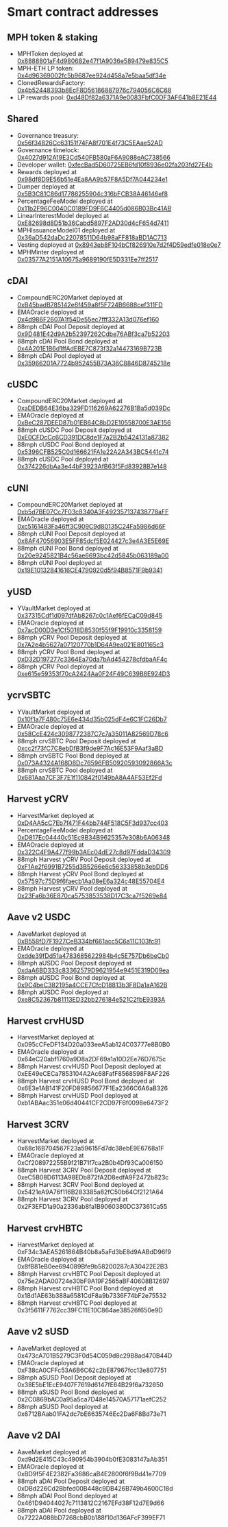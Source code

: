 # Smart contract addresses

## MPH token & staking

- MPHToken deployed at [0x8888801aF4d980682e47f1A9036e589479e835C5](https://etherscan.io/address/0x8888801aF4d980682e47f1A9036e589479e835C5)
- MPH-ETH LP token: [0x4d96369002fc5b9687ee924d458a7e5baa5df34e](https://etherscan.io/address/0x4d96369002fc5b9687ee924d458a7e5baa5df34e)
- ClonedRewardsFactory: [0x4b52448393b8EcF8D56186887976c794056C6C68](https://etherscan.io/address/0x4b52448393b8EcF8D56186887976c794056C6C68)
- LP rewards pool: [0xd48Df82a6371A9e0083FbfC0DF3AF641b8E21E44](https://etherscan.io/address/0xd48Df82a6371A9e0083FbfC0DF3AF641b8E21E44)

## Shared

- Governance treasury: [0x56f34826Cc63151f74FA8f701E4f73C5EAae52AD](https://etherscan.io/address/0x56f34826Cc63151f74FA8f701E4f73C5EAae52AD)
- Governance timelock: [0x4027d912A19E3Cd540FB580aF6A9088eAC738566](https://etherscan.io/address/0x4027d912A19E3Cd540FB580aF6A9088eAC738566)
- Developer wallet: [0xfecBad5D60725EB6fd10f8936e02fa203fd27E4b](https://etherscan.io/address/0xfecBad5D60725EB6fd10f8936e02fa203fd27E4b)
- Rewards deployed at [0x98df8D9E56b51e4Ea8AA9b57F8A5Df7A044234e1](https://etherscan.io/address/0x98df8D9E56b51e4Ea8AA9b57F8A5Df7A044234e1)
- Dumper deployed at [0x5B3C81C86d17786255904c316bFCB38A46146ef8](https://etherscan.io/address/0x5B3C81C86d17786255904c316bFCB38A46146ef8)
- PercentageFeeModel deployed at [0x11b2F96C0040C0189FD9F6C4405d086B03Bc41AB](https://etherscan.io/address/0x11b2F96C0040C0189FD9F6C4405d086B03Bc41AB)
- LinearInterestModel deployed at [0xE82698d8D51b36Cabd5897F2AD30d4cF654d7411](https://etherscan.io/address/0xE82698d8D51b36Cabd5897F2AD30d4cF654d7411)
- MPHIssuanceModel01 deployed at [0x36aD542daDc22078511D64b98aFF818aBD1AC713](https://etherscan.io/address/0x36aD542daDc22078511D64b98aFF818aBD1AC713)
- Vesting deployed at [0x8943eb8F104bCf826910e7d2f4D59edfe018e0e7](https://etherscan.io/address/0x8943eb8F104bCf826910e7d2f4D59edfe018e0e7)
- MPHMinter deployed at [0x03577A2151A10675a9689190fE5D331Ee7ff2517](https://etherscan.io/address/0x03577A2151A10675a9689190fE5D331Ee7ff2517)

## cDAI

- CompoundERC20Market deployed at [0xB45badB785142e6f459a8f5F724B6688cef311FD](https://etherscan.io/address/0xB45badB785142e6f459a8f5F724B6688cef311FD)
- EMAOracle deployed at [0x4d986F2607A1f54De55ec7fff332A13d076ef160](https://etherscan.io/address/0x4d986F2607A1f54De55ec7fff332A13d076ef160)
- 88mph cDAI Pool Deposit deployed at [0x9D481E42d9A2b52397262Cdbe76ABf3ca7b52203](https://etherscan.io/address/0x9D481E42d9A2b52397262Cdbe76ABf3ca7b52203)
- 88mph cDAI Pool Bond deployed at [0x4A201E1B6d1ffAdEBE7C873f32a14473169B723B](https://etherscan.io/address/0x4A201E1B6d1ffAdEBE7C873f32a14473169B723B)
- 88mph cDAI Pool deployed at [0x35966201A7724b952455B73A36C8846D8745218e](https://etherscan.io/address/0x35966201A7724b952455B73A36C8846D8745218e)

## cUSDC

- CompoundERC20Market deployed at [0xaDEDB64E36ba329FD116269A62276B1Ba5d039Dc](https://etherscan.io/address/0xaDEDB64E36ba329FD116269A62276B1Ba5d039Dc)
- EMAOracle deployed at [0xBeC287DEED87b01EB64C8bD2E10558700E3AE156](https://etherscan.io/address/0xBeC287DEED87b01EB64C8bD2E10558700E3AE156)
- 88mph cUSDC Pool Deposit deployed at [0xE0CFDcCc6CD391DC8de1F7a2B2b5424131a87382](https://etherscan.io/address/0xE0CFDcCc6CD391DC8de1F7a2B2b5424131a87382)
- 88mph cUSDC Pool Bond deployed at [0x5396CFB525C0d166621FA1e22A2A343BC5441c74](https://etherscan.io/address/0x5396CFB525C0d166621FA1e22A2A343BC5441c74)
- 88mph cUSDC Pool deployed at [0x374226dbAa3e44bF3923AfB63f5Fd83928B7e148](https://etherscan.io/address/0x374226dbAa3e44bF3923AfB63f5Fd83928B7e148)

## cUNI

- CompoundERC20Market deployed at [0xb5d7BE07Cc7F03c8340A3F492357137438778aFF](https://etherscan.io/address/0xb5d7BE07Cc7F03c8340A3F492357137438778aFF)
- EMAOracle deployed at [0xc5161483Fa46ff3C909C9d80135C24Fa5986d66F](https://etherscan.io/address/0xc5161483Fa46ff3C909C9d80135C24Fa5986d66F)
- 88mph cUNI Pool Deposit deployed at [0x8AF47056903E5FF85dcf5E024427c3e4A3E5E69E](https://etherscan.io/address/0x8AF47056903E5FF85dcf5E024427c3e4A3E5E69E)
- 88mph cUNI Pool Bond deployed at [0x20e9245821B4c56ae6693bc42d5845b063189a00](https://etherscan.io/address/0x20e9245821B4c56ae6693bc42d5845b063189a00)
- 88mph cUNI Pool deployed at [0x19E10132841616CE4790920d5f94B8571F9b9341](https://etherscan.io/address/0x19E10132841616CE4790920d5f94B8571F9b9341)

## yUSD

- YVaultMarket deployed at [0x37315Cdf1d097dfAb8267c0c1Aef6fECaC09d845](https://etherscan.io/address/0x37315Cdf1d097dfAb8267c0c1Aef6fECaC09d845)
- EMAOracle deployed at [0x7acD00D3e1Cf5018D8530f55f9F19910c3358159](https://etherscan.io/address/0x7acD00D3e1Cf5018D8530f55f9F19910c3358159)
- 88mph yCRV Pool Deposit deployed at [0x7A2e4b5627a07120770b1D64A9ea021E801165c3](https://etherscan.io/address/0x7A2e4b5627a07120770b1D64A9ea021E801165c3)
- 88mph yCRV Pool Bond deployed at [0xD32D197277c3364Ea70da7bAd454278cfdbaAF4c](https://etherscan.io/address/0xD32D197277c3364Ea70da7bAd454278cfdbaAF4c)
- 88mph yCRV Pool deployed at [0xe615e59353f70cA2424Aa0F24F49C639B8E924D3](https://etherscan.io/address/0xe615e59353f70cA2424Aa0F24F49C639B8E924D3)

## ycrvSBTC

- YVaultMarket deployed at [0x10f1a7F480c75E6e434d35b025dF4e6C1FC26Db7](https://etherscan.io/address/0x10f1a7F480c75E6e434d35b025dF4e6C1FC26Db7)
- EMAOracle deployed at [0x58CcE424c3098772387C7c7a35011A82569D78c6](https://etherscan.io/address/0x58CcE424c3098772387C7c7a35011A82569D78c6)
- 88mph crvSBTC Pool Deposit deployed at [0xcc2f73fC7C8ebDfB3f9de9F7Ac16E53F9Aaf3aBD](https://etherscan.io/address/0xcc2f73fC7C8ebDfB3f9de9F7Ac16E53F9Aaf3aBD)
- 88mph crvSBTC Pool Bond deployed at [0x073A4324A168D8Dc76596FB50920593092866A3c](https://etherscan.io/address/0x073A4324A168D8Dc76596FB50920593092866A3c)
- 88mph crvSBTC Pool deployed at [0x681Aaa7CF3F7E1f110842f0149bA8A4AF53Ef2Fd](https://etherscan.io/address/0x681Aaa7CF3F7E1f110842f0149bA8A4AF53Ef2Fd)

## Harvest yCRV

- HarvestMarket deployed at [0xD4AA5cC7Eb7f471F44bb744F518C5F3d937cc403](https://etherscan.io/address/0xD4AA5cC7Eb7f471F44bb744F518C5F3d937cc403)
- PercentageFeeModel deployed at [0xD817Ec04440c51Ec9B34B9625357e308b6A06348](https://etherscan.io/address/0xD817Ec04440c51Ec9B34B9625357e308b6A06348)
- EMAOracle deployed at [0x322C4F9A477f99b3AEc04dE27c8d97FddaD34309](https://etherscan.io/address/0x322C4F9A477f99b3AEc04dE27c8d97FddaD34309)
- 88mph Harvest yCRV Pool Deposit deployed at [0xF1Ae2f6991B7255d3B5266e6c56333858b3ebDD6](https://etherscan.io/address/0xF1Ae2f6991B7255d3B5266e6c56333858b3ebDD6)
- 88mph Harvest yCRV Pool Bond deployed at [0x57597c75D9f6faecb1Aa08eE6a324c48E55704E4](https://etherscan.io/address/0x57597c75D9f6faecb1Aa08eE6a324c48E55704E4)
- 88mph Harvest yCRV Pool deployed at [0x23Fa6b36E870ca5753853538D17C3ca7f5269e84](https://etherscan.io/address/0x23Fa6b36E870ca5753853538D17C3ca7f5269e84)

## Aave v2 USDC

- AaveMarket deployed at [0xB558fD7F1927CeB334bf661acc5C6a11C103fc91](https://etherscan.io/address/0xB558fD7F1927CeB334bf661acc5C6a11C103fc91)
- EMAOracle deployed at [0xdde39fDd51a4783685622984b4c5E757Db6beCb0](https://etherscan.io/address/0xdde39fDd51a4783685622984b4c5E757Db6beCb0)
- 88mph aUSDC Pool Deposit deployed at [0xdaA6BD333c83362579D9621954e9451E319D09ea](https://etherscan.io/address/0xdaA6BD333c83362579D9621954e9451E319D09ea)
- 88mph aUSDC Pool Bond deployed at [0x9C4beC382195a4CCE7CfcD18813b3F8Da1aA162B](https://etherscan.io/address/0x9C4beC382195a4CCE7CfcD18813b3F8Da1aA162B)
- 88mph aUSDC Pool deployed at [0xe8C52367b81113ED32bb276184e521C2fbE9393A](https://etherscan.io/address/0xe8C52367b81113ED32bb276184e521C2fbE9393A)

## Harvest crvHUSD

- HarvestMarket deployed at 0x095cCFeDF134D20a033eeA5ab124C03777e8B0B0
- EMAOracle deployed at 0x64eC20abf1760a9D8a2DF69a1a10D2Ee76D7675c
- 88mph Harvest crvHUSD Pool Deposit deployed at 0xEE49eCECa7853104A2Ac68FafF8568598F8AF226
- 88mph Harvest crvHUSD Pool Bond deployed at 0x6E3e1AB141F20FD89856677F1Ea2366C6A6aB326
- 88mph Harvest crvHUSD Pool deployed at 0xb1ABAac351e06d40441CF2CD97F6f0098e6473F2

## Harvest 3CRV

- HarvestMarket deployed at 0x68c16B704567F23a59615Fd7dc38ebE9E6768a1F
- EMAOracle deployed at 0xCf208972255B9f21B71f7ca2B0b4Df93Ca006150
- 88mph Harvest 3CRV Pool Deposit deployed at 0xeC5B08D6113A98EDb872fA2D8edfA9F2472b823c
- 88mph Harvest 3CRV Pool Bond deployed at 0x5421eA9A76f116B283385a82fC50b64Cf2121A64
- 88mph Harvest 3CRV Pool deployed at 0x2F3EFD1a90a2336ab8fa1B9060380DC37361Ca55

## Harvest crvHBTC

- HarvestMarket deployed at 0xF34c3AEA5261864B40b8a5aFd3bE8d9AABdD96f9
- EMAOracle deployed at 0x8fB81eB0ee694089Bfe9b58200287cA30422E2B3
- 88mph Harvest crvHBTC Pool Deposit deployed at 0x75e2ADA00724e30bF9A19F2565aBF40608B12697
- 88mph Harvest crvHBTC Pool Bond deployed at 0x18d1AE63b388a6581CdF8a9b7336F74bF2e75532
- 88mph Harvest crvHBTC Pool deployed at 0x3f5611F7762cc39FC11E10C864ae38526f650e9D

## Aave v2 sUSD

- AaveMarket deployed at 0x473cA701B5279C3F0d54C059d8c29B8ad470B44D
- EMAOracle deployed at 0xF38cA0CFFc53A6B6C62c2bE87967fcc13e807751
- 88mph aSUSD Pool Deposit deployed at 0x38E5bE1EcE9407F7619d6147fE64B29f6a732650
- 88mph aSUSD Pool Bond deployed at 0x2C0869bAC0a95a5ca7D48e14570A57171aefC252
- 88mph aSUSD Pool deployed at 0x6712BAab01FA2dc7bE6635746Ec2Da6F8Bd73e71

## Aave v2 DAI

- AaveMarket deployed at 0xd9d2E415C43c490954b3904b0fE3083147aAb351
- EMAOracle deployed at 0xBD9f5F4E2382Fa3686caB4E2800f6f9Bd41e7709
- 88mph aDAI Pool Deposit deployed at 0xDBd226Cd2Bbfed00B448c9DB426B749b4600C18d
- 88mph aDAI Pool Bond deployed at 0x461D94044027c7113812C2167EFd38F12d7E9d66
- 88mph aDAI Pool deployed at 0x7222A088bD7268cbB0b188f10d136AFcF399EF71
